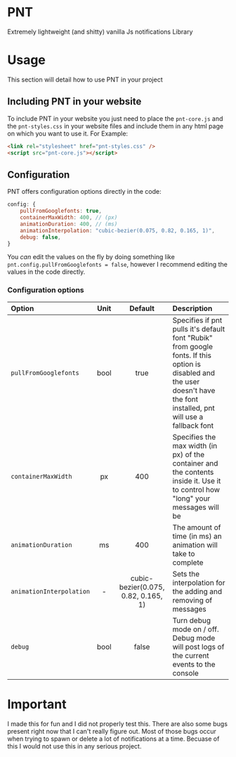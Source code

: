 # PNT

Extremely lightweight (and shitty) vanilla Js notifications Library

# Usage
This section will detail how to use PNT in your project

## Including PNT in your website
To include PNT in your website you just need to place the `pnt-core.js` and the `pnt-styles.css` in your website files and include them in any html page on which you want to use it. For Example:
```html
<link rel="stylesheet" href="pnt-styles.css" />
<script src="pnt-core.js"></script>
```

## Configuration
PNT offers configuration options directly in the code: 
```js
config: {
	pullFromGooglefonts: true,
	containerMaxWidth: 400, // (px)
	animationDuration: 400, // (ms)
	animationInterpolation: "cubic-bezier(0.075, 0.82, 0.165, 1)",
	debug: false,
}
```

You *can* edit the values on the fly by doing something like `pnt.config.pullFromGooglefonts = false`, however I recommend editing the values in the code directly.

### Configuration options

| Option | Unit | Default | Description |
| :--- | :---: | :---: | :--- |
| `pullFromGooglefonts` | bool | true | Specifies if pnt pulls it's default font "Rubik" from google fonts. If this option is disabled and the user doesn't have the font installed, pnt will use a fallback font |
| `containerMaxWidth` | px | 400 | Specifies the max width (in px) of the container and the contents inside it. Use it to control how "long" your messages will be |
| `animationDuration` | ms | 400 | The amount of time (in ms) an animation will take to complete | 
| `animationInterpolation` | - | cubic-bezier(0.075, 0.82, 0.165, 1) | Sets the interpolation for the adding and removing of messages |
| `debug` | bool | false | Turn debug mode on / off. Debug mode will post logs of the current events to the console |

# Important
I made this for fun and I did not properly test this. There are also some bugs present right now that I can't really figure out. Most of those bugs occur when trying to spawn or delete a lot of notifications at a time. 
Becuase of this I would not use this in any serious project. 
